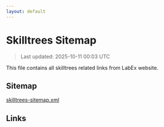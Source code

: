 ```yaml
---
layout: default
---
```


# Skilltrees Sitemap

> Last updated: 2025-10-11 00:03 UTC

This file contains all skilltrees related links from LabEx website.

## Sitemap

[skilltrees-sitemap.xml](https://labex.io/skilltrees-sitemap.xml)

## Links

